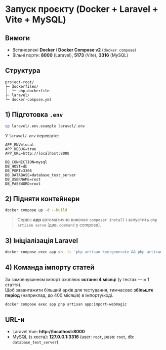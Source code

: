 # Запуск проєкту (Docker + Laravel + Vite + MySQL)

## Вимоги
- Встановлені **Docker** і **Docker Compose v2** (`docker compose`)
- Вільні порти: **8000** (Laravel), **5173** (Vite), **3316** (MySQL)

## Структура
```
project-root/
├─ dockerfiles/
│  └─ php.dockerfile
├─ laravel/
└─ docker-compose.yml
```

## 1) Підготовка `.env`
```bash
cp laravel/.env.example laravel/.env
```
У `laravel/.env` перевірте:
```env
APP_ENV=local
APP_DEBUG=true
APP_URL=http://localhost:8000

DB_CONNECTION=mysql
DB_HOST=db
DB_PORT=3306
DB_DATABASE=database_test_server
DB_USERNAME=root
DB_PASSWORD=root
```

## 2) Підняти контейнери
```bash
docker compose up -d --build
```
> Сервіс **app** автоматично виконає `composer install` і запустить `php artisan serve` (див. `command` у compose).

## 3) Ініціалізація Laravel
```bash
docker compose exec app sh -lc 'php artisan key:generate && php artisan migrate'
```

## 4) Команда імпорту статей

За замовчуванням імпорт охоплює **останні 4 місяці** (у тестах — ≈ 1 стаття).  
Щоб завантажити більший архів для тестування, тимчасово **збільште період** (наприклад, до 400 місяців) в імпорту/коді.

```bash
docker compose exec app php artisan app:import-webmagic
```

## URL-и
- Laravel Vue: **http://localhost:8000**
- MySQL (з хоста): **127.0.0.1:3316** (user: `root`, pass: `root`, db: `database_test_server`)